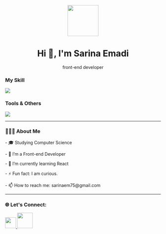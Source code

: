 
<div id="header" align="center">
  <img src="https://i.giphy.com/media/v1.Y2lkPTc5MGI3NjExeXNoZWE4eDUxdWp6Mmx2cTZhZXRuYXAwc2UzcmFmeTllMHE0bnQ2YiZlcD12MV9pbnRlcm5hbF9naWZfYnlfaWQmY3Q9Zw/1XCcD9VLQZ2Io/giphy.gif" width="100" />
  <h1>Hi 👋, I'm Sarina Emadi</h1>
  <p> front-end developer</p>
</div>


<div>
  <h3>My Skill</h3>
<img src="https://skillicons.dev/icons?i=html,css,js,react,tailwind" />

</div>

<div>
  <h3>Tools & Others</h3>
<img src="https://skillicons.dev/icons?i=github" />

</div>

<hr />

<h3>👨🏻‍💻 About Me</h3>
<p>- 🎓 Studying Computer Science</p>
<p>- 🔭  I’m a Front-end Developer</p>
<p>- 🌱 I’m currently learning React</p>
<p>- ⚡ Fun fact: I am curious.</p>
<p>- 📫 How to reach me: sarinaem75@gmail.com</p>


<hr />

<div>
  <h3>🌐 Let's Connect:</h3>
  <div>
  <a href="https://www.linkedin.com/in/sarinaemadi/" rel="nofollow">
  <img width="35px" height="35px" src="https://camo.githubusercontent.com/d5c6417453009a135bfe449d2b4c9aa1b36088c412da500be1026212629ab41f/68747470733a2f2f63646e2e6a7364656c6976722e6e65742f67682f64657669636f6e732f64657669636f6e406c61746573742f69636f6e732f6c696e6b6564696e2f6c696e6b6564696e2d6f726967696e616c2e737667" data-canonical-src="https://cdn.jsdelivr.net/gh/devicons/devicon@latest/icons/linkedin/linkedin-original.svg" >
</a>
 <a href="mailto:sarinaem75@gmail.com">
   <img src="https://camo.githubusercontent.com/c909a57cb8f99e2af1780b9107d7dca60a8538b006c4d4a77baffc8d126c1845/68747470733a2f2f696d672e69636f6e73382e636f6d2f706c6173746963696e652f3130302f3030303030302f676d61696c2e706e67" width="50" data-canonical-src="https://img.icons8.com/plasticine/100/000000/gmail.png" style="max-width: 100%;" />
 </a>
  </div>
</div>

<!--
**sarinaem/sarinaem** is a ✨ _special_ ✨ repository because its `README.md` (this file) appears on your GitHub profile.
<a href="https://img.shields.io/badge/LinkedIn-https%3A%2F%2Flinkedin.com%2Fin%2Fsarinaemadi-blue
"></a>

- 🤔 I’m looking for help 
https://i.giphy.com/media/v1.Y2lkPTc5MGI3NjExcHF0NWsyMnFmcXBvZnd1eTc5N3BrcnZ1NDRwanZlOXN1ZjlieGVubCZlcD12MV9pbnRlcm5hbF9naWZfYnlfaWQmY3Q9Zw/RbDKaczqWovIugyJmW/giphy.gif
<div>
  <a href="https://img.shields.io/badge/logo-javascript-blue?logo=javascript"></a>
</div>



-->
